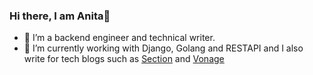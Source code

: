 ### Hi there, I am Anita👋


- 🔭 I’m a backend engineer and technical writer. 
- 🌱 I’m currently working with Django, Golang and RESTAPI and I also write for tech blogs such as [Section](https://www.section.io/) and [Vonage](https://www.vonage.com) 
